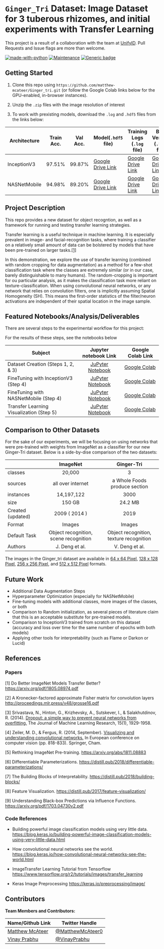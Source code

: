 # `Ginger_Tri` Dataset: Image Dataset for 3 tuberous rhizomes, and initial experiments with Transfer Learning
This project is a result of a collaboration with the team at [UnifyID](https://unify.id/). Pull Requests and Issue flags are more than welcome.

[![made-with-python](https://img.shields.io/badge/Made%20with-Python-1f425f.svg)](https://www.python.org/) [![Maintenance](https://img.shields.io/badge/Maintained%3F-yes-green.svg)](https://GitHub.com/Naereen/StrapDown.js/graphs/commit-activity) [![Generic badge](https://img.shields.io/badge/Status-Active-<COLOR>.svg)](https://shields.io/)

## Getting Started

1. Clone this repo using `https://github.com/matthew-mcateer/Ginger_tri.git` (or follow the Google Colab links below for the GPU-enabled, in-browser instances).
2. Unzip the `.zip` files with the image resolution of interest
    
3. To work with prexisting models, download the `.log` and `.hdf5` files from the links below: 

| Architecture 	| Train Acc. 	| Val Acc. 	| Model(`.hdf5` file)   	| Training Logs (`.log` file) 	| Best Version (`.hdf5` file) 	|
|--------------	|------------	|----------	|-----------------------	|-----------------------------	|-----------------------------	|
| InceptionV3  	| 97.51%      	| 99.87%    	| [Google Drive Link](https://drive.google.com/file/d/11PwyV7bgFE16rE1HsUCHbMqfdBRgg3PI/view?usp=sharing) 	| [Google Drive Link](https://drive.google.com/file/d/1EBekmHQRahzoFv3xE-pInhts0XvwIG1L/view?usp=sharing)       	| [Google Drive Link](https://drive.google.com/file/d/101YsYoOqhF7DHqfQUHJ9lqMFjZr8vVuA/view?usp=sharing)       	|
| NASNetMobile       	| 94.98%      	| 89.20%    	| [Google Drive Link](https://drive.google.com/file/d/1NUVRCgkhsgbDl9Sdm31gxS5q5KkERB3H/view?usp=sharing) 	| [Google Drive Link](https://drive.google.com/file/d/1G3gPKxALb4WVSyb2e7a8j_l0gDMavugH/view?usp=sharing)       	| [Google Drive Link](https://drive.google.com/file/d/1tCkiPduW5GQmwRd_j52tv7xZnul48rM4/view?usp=sharing)       	|

## Project Description
This repo provides a new dataset for object recogntion, as well as a framework for running and testing transfer learning strategies.

Transfer learning is a useful technique in machine learning. It is especially prevalent in image- and facial-recognition tasks, where training a classifier on a relatively small amount of data can be bolstered by models that have been pre-trained on larger tasks.[[1]](#scrollTo=ek-3esN_z32w)

In this demonstration, we explore the use of transfer learning (combined with random cropping for data augmentation) as a method for a few-shot classification task where the classes are extremely similar (or in our case, barely distinguishable to many humans). The random-cropping is important for ou particular analysis, as it makes the classification task more reliant on texture-classification. When using convolutional neural networks, or any network that relies on convolution filters, one is implicitly assuming Spatial Homogeneity (SH). This means the first-order statistics of the filter/neuron activations are independent of their spatial location in the image sample. 


## Featured Notebooks/Analysis/Deliverables

There are several steps to the experimental workflow for this project:

For the results of these steps, see the notebooks below

| Subject                	| Jupyter notebook Link 	| Google Colab Link 	|
|---------------------------------	|:----------------------:|------------------	|
| Dataset Creation   (Steps 1, 2, & 3)             	| [JuPyter Notebook](https://github.com/matthew-mcateer/Ginger_tri/blob/master/Dataset_Preparation.ipynb) 	| [Google Colab](https://colab.research.google.com/github/matthew-mcateer/Ginger_tri/blob/master/Dataset_Preparation.ipynb) 	|
| FineTuning with InceptionV3 (Step 4)    	| [JuPyter Notebook](https://github.com/matthew-mcateer/Ginger_tri/blob/master/TransferLearning_InceptionV3_FineTuning.ipynb) 	| [Google Colab](https://colab.research.google.com/github/matthew-mcateer/Ginger_tri/blob/master/TransferLearning_InceptionV3_FineTuning.ipynb) 	|
| FineTuning with NASNetMobile  (Step 4)    	| [JuPyter Notebook](https://github.com/matthew-mcateer/Ginger_tri/blob/master/TransferLearning_NasNetMobile_FineTuning.ipynb) 	| [Google Colab](https://colab.research.google.com/github/matthew-mcateer/Ginger_tri/blob/master/TransferLearning_NasNetMobile_FineTuning.ipynb) 	|
| Transfer Learning Visualization  (Step 5)  	| [JuPyter Notebook](https://github.com/matthew-mcateer/Ginger_tri/blob/master/Transfer_learning_Visualization.ipynb) 	| [Google Colab](https://colab.research.google.com/github/matthew-mcateer/Ginger_tri/blob/master/Transfer_learning_Visualization.ipynb) 	|

## Comparison to Other Datasets

For the sake of our experiments, we will be focusing on using networks that were pre-trained with weights from ImageNet as a classifier for our new Ginger-Tri dataset. Below is a side-by-dise comparison of the two datasets:

|                      	|                ImageNet               	|                Ginger-Tri               	|
|-------------------	|:-------------------------------------:	|:---------------------------------------:	|
| classes           	| 20,000                                	| 3                                       	|
| sources           	| all over internet                     	| a Whole Foods produce section           	|
| instances         	| 14,197,122                            	| 3000                                    	|
| size              	| 150 GB                                	| 24.2 MB                                 	|
| Created (updated) 	| 2009 ( 2014 )                           	| 2019                                    	|
| Format            	| Images                                	| Images                                  	|
| Default Task      	| Object recognition, scene recognition 	| Object recognition, texture recognition 	|
| Authors           	| J. Deng et al.                        	| V. Deng et al.                          	|

The images in the Ginger_tri dataset are available in [64 x 64 Pixel](https://github.com/matthew-mcateer/Ginger_tri/raw/master/ginger_tri_64x64.zip), [128 x 128 Pixel](https://github.com/matthew-mcateer/Ginger_tri/raw/master/ginger_tri_128x128.zip), [256 x 256 Pixel](https://github.com/matthew-mcateer/Ginger_tri/raw/master/ginger_tri_256x256.zip), and [512 x 512 Pixel](https://github.com/matthew-mcateer/Ginger_tri/raw/master/ginger_tri_512x512.zip) formats.

## Future Work

- Additional Data Augmentation Steps
- Hyperparameter Optimization (especially for NASNetMobile)
- Fine-tuning models with additional classes, more images of the classes, or both
- Comparison to Random initialization, as several pieces of literature claim that this is an acceptable substitute for pre-trained models.
- Comparison to InceptionV3 trained from scratch on this dataset (accuracy and loss over time for the same number of epochs with both models)
- Applying other tools for interpretability (such as Flame or Darkon or Lucid)

## References

### Papers

[1] Do Better ImageNet Models Transfer Better? https://arxiv.org/pdf/1805.08974.pdf

[2] A Kronecker-factored approximate Fisher matrix for convolution layers http://proceedings.mlr.press/v48/grosse16.pdf

[3] Srivastava, N., Hinton, G., Krizhevsky, A., Sutskever, I., & Salakhutdinov, R. (2014). [Dropout: a simple way to prevent neural networks from overfitting.](http://www.jmlr.org/papers/volume15/srivastava14a/srivastava14a.pdf) The Journal of Machine Learning Research, 15(1), 1929-1958.

[4] Zeiler, M. D., & Fergus, R. (2014, September). [Visualizing and understanding convolutional networks.](https://arxiv.org/abs/1311.2901) In European conference on computer vision (pp. 818-833). Springer, Cham. 

[5] Rethinking ImageNet Pre-training. https://arxiv.org/abs/1811.08883

[6] Differentiable Parameterizations. https://distill.pub/2018/differentiable-parameterizations/

[7] The Building Blocks of Interpretability. https://distill.pub/2018/building-blocks/

[8] Feature Visualization. https://distill.pub/2017/feature-visualization/

[9] Understanding Black-box Predictions via Influence Functions. https://arxiv.org/pdf/1703.04730v2.pdf


### Code References

- Building powerful image classification models using very little data. https://blog.keras.io/building-powerful-image-classification-models-using-very-little-data.html

- How convolutional neural networks see the world. https://blog.keras.io/how-convolutional-neural-networks-see-the-world.html

-  ImageTransfer Learning Tutorial from Tensorflow https://www.tensorflow.org/r2/tutorials/images/transfer_learning

- Keras Image Preprocessing https://keras.io/preprocessing/image/

## Contributors

**Team Members and Contributors:** 

|Name/Github Link     |  Twitter Handle   | 
|---------|-----------------|
|[Matthew McAteer](https://github.com/matthew-mcateer)| [@MatthewMcAteer0](https://twitter.com/MatthewMcAteer0)       |
|[Vinay Prabhu](https://github.com/vinayprabhu) |     [@VinayPrabhu](https://twitter.com/vinayprabhu)    |


